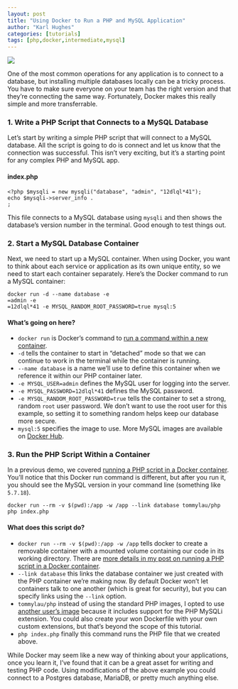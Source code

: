```yaml
---
layout: post
title: "Using Docker to Run a PHP and MySQL Application"
author: "Karl Hughes"
categories: [tutorials]
tags: [php,docker,intermediate,mysql]
---
```


![](https://i.imgur.com/2dFw58U.jpg)

One of the most common operations for any application is to connect to a
database, but installing multiple databases locally can be a tricky process. You
have to make sure everyone on your team has the right version and that they’re
connecting the same way. Fortunately, Docker makes this really simple and more
transferrable.

### 1. Write a PHP Script that Connects to a MySQL Database

Let’s start by writing a simple PHP script that will connect to a MySQL
database. All the script is going to do is connect and let us know that the
connection was successful. This isn’t very exciting, but it’s a starting point
for any complex PHP and MySQL app.

#### index.php

    <?php $mysqli = new mysqli("database", "admin", "12dlql*41");
    echo $mysqli->server_info . 
    ;

This file connects to a MySQL database using `mysqli` and then shows the
database’s version number in the terminal. Good enough to test things out.

### 2. Start a MySQL Database Container

Next, we need to start up a MySQL container. When using Docker, you want to
think about each service or application as its own unique entity, so we need to
start each container separately. Here’s the Docker command to run a MySQL
container:

    docker run -d --name database -e 
    =admin -e 
    =12dlql*41 -e MYSQL_RANDOM_ROOT_PASSWORD=true mysql:5

#### What’s going on here?

* `docker run` is Docker’s command to [run a command within a new
container](https://docs.docker.com/engine/reference/run/).
* `-d` tells the container to start in “detached” mode so that we can continue to
work in the terminal while the container is running.
* `--name database` is a name we’ll use to define this container when we reference
it within our PHP container later.
* `-e MYSQL_USER=admin` defines the MySQL user for logging into the server.
* `-e MYSQL_PASSWORD=12dlql*41` defines the MySQL password.
* `-e MYSQL_RANDOM_ROOT_PASSWORD=true` tells the container to set a strong, random
`root` user password. We don’t want to use the root user for this example, so
setting it to something random helps keep our database more secure.
* `mysql:5` specifies the image to use. More MySQL images are available on [Docker
Hub](https://hub.docker.com/_/mysql/).

### 3. Run the PHP Script Within a Container

In a previous demo, we covered [running a PHP script in a Docker
container](https://www.shiphp.com/blog/2017/php-script-in-docker).
You’ll notice that this Docker run command is different, but after you run it,
you should see the MySQL version in your command line (something like `5.7.18`).

    docker run --rm -v $(pwd):/app -w /app --link database tommylau/php php index.php

#### What does this script do?

* `docker run --rm -v $(pwd):/app -w /app` tells docker to create a removable
container with a mounted volume containing our code in its working directory.
There are [more details in my post on running a PHP script in a Docker
container](https://www.shiphp.com/blog/2017/php-script-in-docker).
* `--link database` this links the database container we just created with the PHP
container we’re making now. By default Docker won’t let containers talk to one
another (which is great for security), but you can specify links using the
`--link` option.
* `tommylau/php` instead of using the standard PHP images, I opted to use [another
user’s image](https://hub.docker.com/r/tommylau/php/) because it includes
support for the PHP MySQLi extension. You could also create your won Dockerfile
with your own custom extensions, but that’s beyond the scope of this tutorial.
* `php index.php` finally this command runs the PHP file that we created above.

While Docker may seem like a new way of thinking about your applications, once
you learn it, I’ve found that it can be a great asset for writing and testing
PHP code. Using modifications of the above example you could connect to a
Postgres database, MariaDB, or pretty much anything else.
